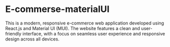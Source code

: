 # E-commerse-materialUI
 This is a modern, responsive e-commerce web application developed using React.js and Material UI (MUI). The website features a clean and user-friendly interface, with a focus on seamless user experience and responsive design across all devices.
